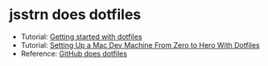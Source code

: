 # jsstrn does dotfiles

- Tutorial: [Getting started with dotfiles](https://medium.com/@webprolific/getting-started-with-dotfiles-43c3602fd789#.x14ac8i1q)
- Tutorial: [Setting Up a Mac Dev Machine From Zero to Hero With Dotfiles](http://code.tutsplus.com/tutorials/setting-up-a-mac-dev-machine-from-zero-to-hero-with-dotfiles--net-35449)
- Reference: [GitHub does dotfiles](https://dotfiles.github.io/)
